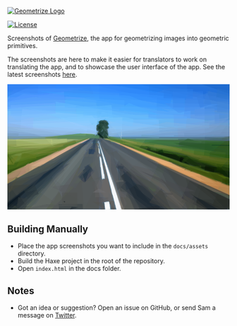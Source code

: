 [![Geometrize Logo](https://github.com/Tw1ddle/geometrize-screenshots/blob/master/screenshots/logo.png?raw=true "Geometrize logo")](http://www.geometrize.co.uk/)

[![License](http://img.shields.io/:license-mit-blue.svg?style=flat-square)](https://github.com/Tw1ddle/geometrize-screenshots/blob/master/LICENSE)

Screenshots of [Geometrize](http://www.geometrize.co.uk/), the app for geometrizing images into geometric primitives.

The screenshots are here to make it easier for translators to work on translating the app, and to showcase the user interface of the app. See the latest screenshots [here](http://screenshots.geometrize.co.uk).

[![Geometrized Road](https://github.com/Tw1ddle/geometrize-docs/blob/master/screenshots/geometrized_road.png?raw=true "Geometrized Road")](http://www.geometrize.co.uk/)

## Building Manually

 * Place the app screenshots you want to include in the ```docs/assets``` directory.
 * Build the Haxe project in the root of the repository.
 * Open ```index.html``` in the docs folder.

## Notes
 * Got an idea or suggestion? Open an issue on GitHub, or send Sam a message on [Twitter](https://twitter.com/Sam_Twidale).